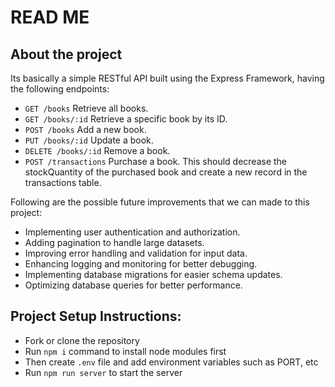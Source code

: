 # READ ME

## About the project

Its basically a simple RESTful API built using the Express Framework, having the following endpoints:
* `GET /books` Retrieve all books.
* `GET /books/:id` Retrieve a specific book by its ID.
* `POST /books` Add a new book.
* `PUT /books/:id` Update a book.
* `DELETE /books/:id` Remove a book.
* `POST /transactions` Purchase a book. This should decrease the stockQuantity of the purchased book and create a new record in the transactions table.

Following are the possible future improvements that we can made to this project:

* Implementing user authentication and authorization.
* Adding pagination to handle large datasets.
* Improving error handling and validation for input data.
* Enhancing logging and monitoring for better debugging.
* Implementing database migrations for easier schema updates.
* Optimizing database queries for better performance.

## Project Setup Instructions:

* Fork or clone the repository
* Run `npm i` command to install node modules first
* Then create `.env` file and add environment variables such as PORT, etc
* Run `npm run server` to start the server

